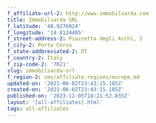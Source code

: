```yaml
---
f_affiliate-url-2: http://www.immobilsarda.com
title: Immobilsarda SRL
f_latitude: '40.9276024'
f_longitude: '14.8124485'
f_street-address-2: Piazzetta degli Archi, 2­
f_city-2: Porto Cervo­
f_state-addbreviated-2: OT­
f_country-2: Italy
f_zip-code-2: '7021'
slug: immobilsarda-srl
f_region-2: cms/affiliate-regions/europe.md
updated-on: '2021-06-02T23:43:15.185Z'
created-on: '2021-06-02T23:43:15.185Z'
published-on: '2023-12-05T18:21:52.835Z'
layout: '[all-affiliates].html'
tags: all-affiliates
---
```




